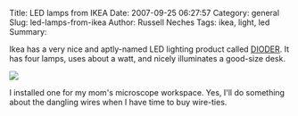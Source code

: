 Title: LED lamps from IKEA
Date: 2007-09-25 06:27:57
Category: general
Slug: led-lamps-from-ikea
Author: Russell Neches
Tags: ikea, light, led
Summary: 


Ikea has a very nice and aptly-named LED lighting product called
[DIODER](http://www.ikea.com/us/en/catalog/products/20119932). It has
four lamps, uses about a watt, and nicely illuminates a good-size desk.

![](http://vort.org/media/images/dioder.jpg)

I installed one for my mom's microscope workspace. Yes, I'll do
something about the dangling wires when I have time to buy wire-ties.
